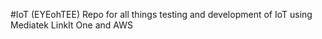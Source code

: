 #IoT (EYEohTEE)
Repo for all things testing and development of IoT using Mediatek LinkIt One and AWS


